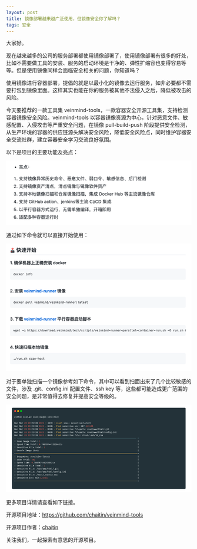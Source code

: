 ```yaml
---
layout: post
title: 镜像部署越来越广泛使用，但镜像安全你了解吗？
tags: 安全
---
```


大家好。

现在越来越多的公司的服务部署都使用镜像部署了，使用镜像部署有很多的好处，比如不需要做工具的安装、服务的启动环境是干净的、弹性扩缩容也变得容易等等。但是使用镜像同样会面临安全相关的问题，你知道吗？

使用镜像进行容器部署，提倡的就是以最小化的镜像去运行服务，如非必要都不需要打包到镜像里面。这样其实也能在你的服务被其他不法侵入之后，降低被攻击的风险。

今天要推荐的一款工具集 veinmind-tools，一款容器安全开源工具集，支持检测容器镜像安全风险。veinmind-tools 以容器镜像资源为中心，针对恶意文件、敏感配置、入侵攻击等严重安全问题，在镜像 pull-build-push 阶段提供安全检测，从生产环境的容器的供应链源头解决安全风险，降低安全风险点，同时维护容器安全交流社群，建立容器安全学习交流良好氛围。

以下是项目的主要功能及亮点：

![image-20220807210310352](https://raw.githubusercontent.com/ZhuPeng/pic/master/images/compress_image-20220807210310352.png)

通过如下命令就可以直接开始使用：

![image-20220807210631173](https://raw.githubusercontent.com/ZhuPeng/pic/master/images/compress_image-20220807210631173.png)

对于要单独扫描一个镜像参考如下命令，其中可以看到扫面出来了几个比较敏感的文件，涉及 .git、config.ini 配置文件、ssh key 等，这些都可能造成更广范围的安全问题，是非常值得去修复并提高安全等级的。

![img](https://raw.githubusercontent.com/ZhuPeng/pic/master/images/compress_scan_image.png)

更多项目详情请查看如下链接。

开源项目地址：https://github.com/chaitin/veinmind-tools

开源项目作者：[chaitin](https://github.com/chaitin)

关注我们，一起探索有意思的开源项目。
